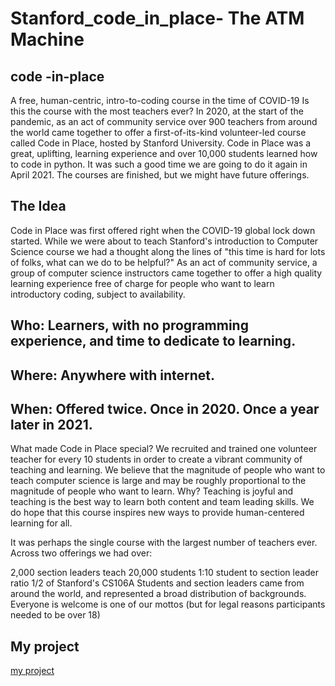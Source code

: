 
# Stanford_code_in_place- The ATM Machine
 


## code -in-place

A free, human-centric, intro-to-coding course in the time of COVID-19 Is this the course with the most teachers ever? 
In 2020, at the start of the pandemic, as an act of community service over 900 teachers from around the world came together to offer a first-of-its-kind volunteer-led course called Code in Place, hosted by Stanford University. 
Code in Place was a great, uplifting, learning experience and over 10,000 students learned how to code in python. It was such a good time we are going to do it again in April 2021. 
The courses are finished, but we might have future offerings.







## The Idea
Code in Place was first offered right when the COVID-19 global lock down started. While we were about to teach Stanford's introduction to Computer Science course we had a thought along the lines of "this time is hard for lots of folks, what can we do to be helpful?" As an act of community service, a group of computer science instructors came together to offer a high quality learning experience free of charge for people who want to learn introductory coding, subject to availability.
## Who: Learners, with no programming experience, and time to dedicate to learning.
## Where: Anywhere with internet.
## When: Offered twice. Once in 2020. Once a year later in 2021.
What made Code in Place special? We recruited and trained one volunteer teacher for every 10 students in order to create a vibrant community of teaching and learning. We believe that the magnitude of people who want to teach computer science is large and may be roughly proportional to the magnitude of people who want to learn. Why? Teaching is joyful and teaching is the best way to learn both content and team leading skills. We do hope that this course inspires new ways to provide human-centered learning for all.

It was perhaps the single course with the largest number of teachers ever. Across two offerings we had over:

2,000 section leaders teach 20,000 students 1:10 student to section leader ratio 1/2 of Stanford's CS106A Students and section leaders came from around the world, and represented a broad distribution of backgrounds. Everyone is welcome is one of our mottos (but for legal reasons participants needed to be over 18)
## My project
[my project](https://codeinplace.stanford.edu/2021/showcase/1243)